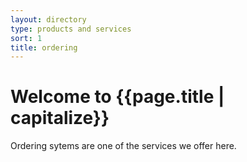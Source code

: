 ```yaml
---
layout: directory
type: products and services
sort: 1
title: ordering
---
```

# Welcome to {{page.title | capitalize}}

Ordering sytems are one of the services we offer here.
